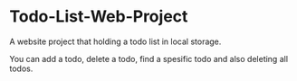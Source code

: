 # Todo-List-Web-Project
A website project that holding a todo list in local storage.

You can add a todo, delete a todo, find a spesific todo and also deleting all todos.
